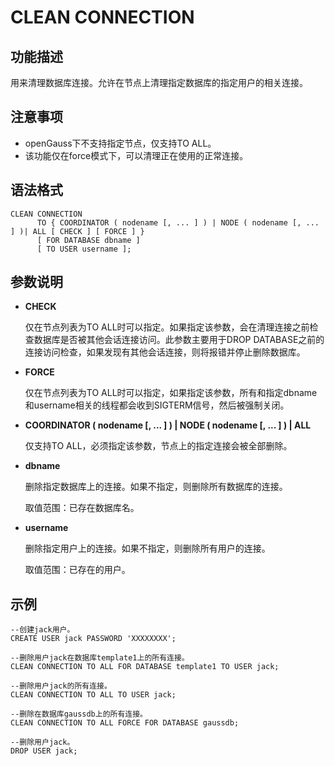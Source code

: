 # CLEAN CONNECTION<a name="ZH-CN_TOPIC_0000001151746656"></a>

## 功能描述<a name="zh-cn_topic_0059779060_s1b14773726ac4469a14e509530a7a957"></a>

用来清理数据库连接。允许在节点上清理指定数据库的指定用户的相关连接。

## 注意事项<a name="zh-cn_topic_0059779060_s8aed237cc11e48bcb20d63f3ed081327"></a>

-   openGauss下不支持指定节点，仅支持TO ALL。
-   该功能仅在force模式下，可以清理正在使用的正常连接。

## 语法格式<a name="zh-cn_topic_0059779060_s24ab1cb591b54a43af5fe6d87cc067a1"></a>

```
CLEAN CONNECTION
      TO { COORDINATOR ( nodename [, ... ] ) | NODE ( nodename [, ... ] )| ALL [ CHECK ] [ FORCE ] }
      [ FOR DATABASE dbname ]
      [ TO USER username ];
```

## 参数说明<a name="zh-cn_topic_0059779060_s5c57cb1e5e8740dcb15254b0ee05e666"></a>

-   **CHECK**

    仅在节点列表为TO ALL时可以指定。如果指定该参数，会在清理连接之前检查数据库是否被其他会话连接访问。此参数主要用于DROP DATABASE之前的连接访问检查，如果发现有其他会话连接，则将报错并停止删除数据库。

-   **FORCE**

    仅在节点列表为TO ALL时可以指定，如果指定该参数，所有和指定dbname和username相关的线程都会收到SIGTERM信号，然后被强制关闭。

-   **COORDINATOR \( nodename \[,  ... \] \) | NODE \( nodename \[, ... \] \) | ALL**

    仅支持TO ALL，必须指定该参数，节点上的指定连接会被全部删除。

-   **dbname**

    删除指定数据库上的连接。如果不指定，则删除所有数据库的连接。

    取值范围：已存在数据库名。

-   **username**

    删除指定用户上的连接。如果不指定，则删除所有用户的连接。

    取值范围：已存在的用户。


## 示例<a name="zh-cn_topic_0059779060_s11a931f26ab344c1aab49ebd522ee0ad"></a>

```
--创建jack用户。
CREATE USER jack PASSWORD 'XXXXXXXX';

--删除用户jack在数据库template1上的所有连接。
CLEAN CONNECTION TO ALL FOR DATABASE template1 TO USER jack;

--删除用户jack的所有连接。
CLEAN CONNECTION TO ALL TO USER jack;

--删除在数据库gaussdb上的所有连接。
CLEAN CONNECTION TO ALL FORCE FOR DATABASE gaussdb;

--删除用户jack。
DROP USER jack;
```


